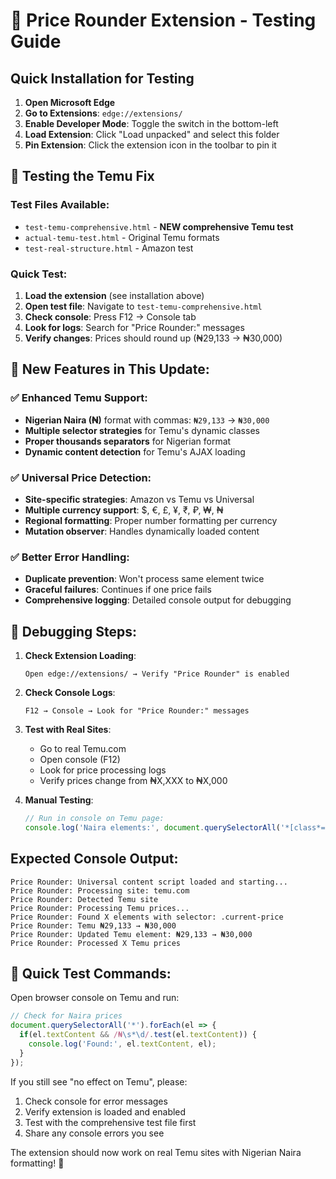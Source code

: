 # 🛒 Price Rounder Extension - Testing Guide

## Quick Installation for Testing

1. **Open Microsoft Edge**
2. **Go to Extensions**: `edge://extensions/`
3. **Enable Developer Mode**: Toggle the switch in the bottom-left
4. **Load Extension**: Click "Load unpacked" and select this folder
5. **Pin Extension**: Click the extension icon in the toolbar to pin it

## 🧪 Testing the Temu Fix

### Test Files Available:
- `test-temu-comprehensive.html` - **NEW comprehensive Temu test**
- `actual-temu-test.html` - Original Temu formats
- `test-real-structure.html` - Amazon test

### Quick Test:
1. **Load the extension** (see installation above)
2. **Open test file**: Navigate to `test-temu-comprehensive.html`
3. **Check console**: Press F12 → Console tab
4. **Look for logs**: Search for "Price Rounder:" messages
5. **Verify changes**: Prices should round up (₦29,133 → ₦30,000)

## 🔧 New Features in This Update:

### ✅ Enhanced Temu Support:
- **Nigerian Naira (₦)** format with commas: `₦29,133` → `₦30,000`
- **Multiple selector strategies** for Temu's dynamic classes
- **Proper thousands separators** for Nigerian format
- **Dynamic content detection** for Temu's AJAX loading

### ✅ Universal Price Detection:
- **Site-specific strategies**: Amazon vs Temu vs Universal
- **Multiple currency support**: $, €, £, ¥, ₹, ₽, ₩, ₦
- **Regional formatting**: Proper number formatting per currency
- **Mutation observer**: Handles dynamically loaded content

### ✅ Better Error Handling:
- **Duplicate prevention**: Won't process same element twice
- **Graceful failures**: Continues if one price fails
- **Comprehensive logging**: Detailed console output for debugging

## 🐛 Debugging Steps:

1. **Check Extension Loading**:
   ```
   Open edge://extensions/ → Verify "Price Rounder" is enabled
   ```

2. **Check Console Logs**:
   ```
   F12 → Console → Look for "Price Rounder:" messages
   ```

3. **Test with Real Sites**:
   - Go to real Temu.com
   - Open console (F12)
   - Look for price processing logs
   - Verify prices change from ₦X,XXX to ₦X,000

4. **Manual Testing**:
   ```javascript
   // Run in console on Temu page:
   console.log('Naira elements:', document.querySelectorAll('*[class*="price"]'));
   ```

## Expected Console Output:
```
Price Rounder: Universal content script loaded and starting...
Price Rounder: Processing site: temu.com
Price Rounder: Detected Temu site
Price Rounder: Processing Temu prices...
Price Rounder: Found X elements with selector: .current-price
Price Rounder: Temu ₦29,133 → ₦30,000
Price Rounder: Updated Temu element: ₦29,133 → ₦30,000
Price Rounder: Processed X Temu prices
```

## 🚀 Quick Test Commands:

Open browser console on Temu and run:
```javascript
// Check for Naira prices
document.querySelectorAll('*').forEach(el => {
  if(el.textContent && /₦\s*\d/.test(el.textContent)) {
    console.log('Found:', el.textContent, el);
  }
});
```

If you still see "no effect on Temu", please:
1. Check console for error messages
2. Verify extension is loaded and enabled
3. Test with the comprehensive test file first
4. Share any console errors you see

The extension should now work on real Temu sites with Nigerian Naira formatting! 🎯
